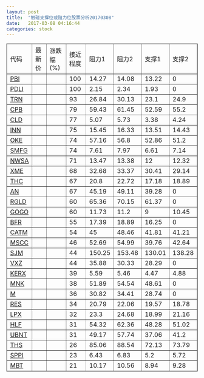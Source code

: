 ```yaml
---
layout: post
title:  "触碰支撑位或阻力位股票分析20170308"
date:   2017-03-08 04:16:44
categories: stock
---
```

<script type="text/javascript">
var stockList = []
stockList.push('gb_pbi');
stockList.push('gb_pdli');
stockList.push('gb_trn');
stockList.push('gb_cpb');
stockList.push('gb_cld');
stockList.push('gb_inn');
stockList.push('gb_oke');
stockList.push('gb_smfg');
stockList.push('gb_nwsa');
stockList.push('gb_xme');
stockList.push('gb_thc');
stockList.push('gb_an');
stockList.push('gb_rgld');
stockList.push('gb_gogo');
stockList.push('gb_bfr');
stockList.push('gb_catm');
stockList.push('gb_mscc');
stockList.push('gb_sjm');
stockList.push('gb_vxz');
stockList.push('gb_kerx');
stockList.push('gb_mnk');
stockList.push('gb_m');
stockList.push('gb_res');
stockList.push('gb_lpx');
stockList.push('gb_hlf');
stockList.push('gb_ubnt');
stockList.push('gb_ths');
stockList.push('gb_sppi');
stockList.push('gb_mbt');
</script>
<table border="1">
 <tr>
 <td>代码</td>
 <td>最新价</td>
 <td>涨跌幅(%)</td>
 <td>接近程度</td>
 <td>阻力1</td>
 <td>阻力2</td>
 <td>支撑1</td>
 <td>支撑2</td>
</tr>
  <tr id="pbi" class="green">
  <td><a href="http://stock.finance.sina.com.cn/usstock/quotes/PBI.html" target="_blank">PBI</a></td><td></td><td></td><td>100</td><td>14.27</td><td>14.08</td><td>13.22</td><td>0</td></tr>
  <tr id="pdli" class="red">
  <td><a href="http://stock.finance.sina.com.cn/usstock/quotes/PDLI.html" target="_blank">PDLI</a></td><td></td><td></td><td>100</td><td>2.15</td><td>2.34</td><td>1.93</td><td>0</td></tr>
  <tr id="trn" class="red">
  <td><a href="http://stock.finance.sina.com.cn/usstock/quotes/TRN.html" target="_blank">TRN</a></td><td></td><td></td><td>93</td><td>26.84</td><td>30.13</td><td>23.1</td><td>24.9</td></tr>
  <tr id="cpb" class="red">
  <td><a href="http://stock.finance.sina.com.cn/usstock/quotes/CPB.html" target="_blank">CPB</a></td><td></td><td></td><td>79</td><td>59.43</td><td>61.45</td><td>52.59</td><td>55.2</td></tr>
  <tr id="cld" class="green">
  <td><a href="http://stock.finance.sina.com.cn/usstock/quotes/CLD.html" target="_blank">CLD</a></td><td></td><td></td><td>77</td><td>5.07</td><td>5.73</td><td>3.38</td><td>4.24</td></tr>
  <tr id="inn" class="red">
  <td><a href="http://stock.finance.sina.com.cn/usstock/quotes/INN.html" target="_blank">INN</a></td><td></td><td></td><td>75</td><td>15.45</td><td>16.33</td><td>13.51</td><td>14.43</td></tr>
  <tr id="oke" class="red">
  <td><a href="http://stock.finance.sina.com.cn/usstock/quotes/OKE.html" target="_blank">OKE</a></td><td></td><td></td><td>74</td><td>57.16</td><td>56.8</td><td>52.86</td><td>51.2</td></tr>
  <tr id="smfg" class="red">
  <td><a href="http://stock.finance.sina.com.cn/usstock/quotes/SMFG.html" target="_blank">SMFG</a></td><td></td><td></td><td>74</td><td>7.61</td><td>7.97</td><td>6.61</td><td>7.14</td></tr>
  <tr id="nwsa" class="red">
  <td><a href="http://stock.finance.sina.com.cn/usstock/quotes/NWSA.html" target="_blank">NWSA</a></td><td></td><td></td><td>71</td><td>13.47</td><td>13.38</td><td>12</td><td>12.32</td></tr>
  <tr id="xme" class="green">
  <td><a href="http://stock.finance.sina.com.cn/usstock/quotes/XME.html" target="_blank">XME</a></td><td></td><td></td><td>68</td><td>32.68</td><td>33.37</td><td>30.41</td><td>29.14</td></tr>
  <tr id="thc" class="red">
  <td><a href="http://stock.finance.sina.com.cn/usstock/quotes/THC.html" target="_blank">THC</a></td><td></td><td></td><td>67</td><td>20.8</td><td>22.72</td><td>17.18</td><td>18.89</td></tr>
  <tr id="an" class="green">
  <td><a href="http://stock.finance.sina.com.cn/usstock/quotes/AN.html" target="_blank">AN</a></td><td></td><td></td><td>67</td><td>45.19</td><td>49.11</td><td>39.28</td><td>0</td></tr>
  <tr id="rgld" class="green">
  <td><a href="http://stock.finance.sina.com.cn/usstock/quotes/RGLD.html" target="_blank">RGLD</a></td><td></td><td></td><td>60</td><td>65.36</td><td>70.15</td><td>61.37</td><td>0</td></tr>
  <tr id="gogo" class="red">
  <td><a href="http://stock.finance.sina.com.cn/usstock/quotes/GOGO.html" target="_blank">GOGO</a></td><td></td><td></td><td>60</td><td>11.73</td><td>11.2</td><td>9</td><td>10.45</td></tr>
  <tr id="bfr" class="green">
  <td><a href="http://stock.finance.sina.com.cn/usstock/quotes/BFR.html" target="_blank">BFR</a></td><td></td><td></td><td>55</td><td>17.39</td><td>18.89</td><td>16.25</td><td>0</td></tr>
  <tr id="catm" class="red">
  <td><a href="http://stock.finance.sina.com.cn/usstock/quotes/CATM.html" target="_blank">CATM</a></td><td></td><td></td><td>54</td><td>45</td><td>48.46</td><td>41.81</td><td>41.21</td></tr>
  <tr id="mscc" class="red">
  <td><a href="http://stock.finance.sina.com.cn/usstock/quotes/MSCC.html" target="_blank">MSCC</a></td><td></td><td></td><td>46</td><td>52.69</td><td>54.99</td><td>39.76</td><td>42.64</td></tr>
  <tr id="sjm" class="green">
  <td><a href="http://stock.finance.sina.com.cn/usstock/quotes/SJM.html" target="_blank">SJM</a></td><td></td><td></td><td>44</td><td>150.25</td><td>153.48</td><td>130.01</td><td>138.28</td></tr>
  <tr id="vxz" class="green">
  <td><a href="http://stock.finance.sina.com.cn/usstock/quotes/VXZ.html" target="_blank">VXZ</a></td><td></td><td></td><td>44</td><td>35.88</td><td>30.33</td><td>28.29</td><td>0</td></tr>
  <tr id="kerx" class="green">
  <td><a href="http://stock.finance.sina.com.cn/usstock/quotes/KERX.html" target="_blank">KERX</a></td><td></td><td></td><td>39</td><td>5.59</td><td>5.46</td><td>4.47</td><td>4.88</td></tr>
  <tr id="mnk" class="green">
  <td><a href="http://stock.finance.sina.com.cn/usstock/quotes/MNK.html" target="_blank">MNK</a></td><td></td><td></td><td>38</td><td>51.89</td><td>54.54</td><td>48.61</td><td>0</td></tr>
  <tr id="m" class="red">
  <td><a href="http://stock.finance.sina.com.cn/usstock/quotes/M.html" target="_blank">M</a></td><td></td><td></td><td>36</td><td>30.82</td><td>34.41</td><td>28.74</td><td>0</td></tr>
  <tr id="res" class="green">
  <td><a href="http://stock.finance.sina.com.cn/usstock/quotes/RES.html" target="_blank">RES</a></td><td></td><td></td><td>34</td><td>20.79</td><td>22.06</td><td>19.57</td><td>18.78</td></tr>
  <tr id="lpx" class="green">
  <td><a href="http://stock.finance.sina.com.cn/usstock/quotes/LPX.html" target="_blank">LPX</a></td><td></td><td></td><td>32</td><td>23.3</td><td>24.68</td><td>18.99</td><td>21.16</td></tr>
  <tr id="hlf" class="red">
  <td><a href="http://stock.finance.sina.com.cn/usstock/quotes/HLF.html" target="_blank">HLF</a></td><td></td><td></td><td>31</td><td>54.32</td><td>62.36</td><td>48.28</td><td>51.02</td></tr>
  <tr id="ubnt" class="red">
  <td><a href="http://stock.finance.sina.com.cn/usstock/quotes/UBNT.html" target="_blank">UBNT</a></td><td></td><td></td><td>31</td><td>49.17</td><td>57.74</td><td>37.06</td><td>41.2</td></tr>
  <tr id="ths" class="green">
  <td><a href="http://stock.finance.sina.com.cn/usstock/quotes/THS.html" target="_blank">THS</a></td><td></td><td></td><td>26</td><td>85.06</td><td>88.54</td><td>72.13</td><td>73.79</td></tr>
  <tr id="sppi" class="red">
  <td><a href="http://stock.finance.sina.com.cn/usstock/quotes/SPPI.html" target="_blank">SPPI</a></td><td></td><td></td><td>23</td><td>6.43</td><td>6.83</td><td>5.2</td><td>5.72</td></tr>
  <tr id="mbt" class="red">
  <td><a href="http://stock.finance.sina.com.cn/usstock/quotes/MBT.html" target="_blank">MBT</a></td><td></td><td></td><td>21</td><td>10.17</td><td>10.56</td><td>8.94</td><td>9.28</td></tr>
</table>
